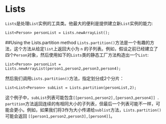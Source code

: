 # Lists
`Lists`是处理`List`实例的工具类。他最大的便利是提供建立新`List`实例的能力:
```
List<Person> personList = Lists.newArrayList();
```


##Using the Lists.partition method
`Lists.partition()`方法是一个有趣的方法，这个方法从给定`list`上返回大小为 `n` 的子列表。例如，假设之前已经建立了四个`Person`对象，然后使用如下的`Lists`类的静态工厂方法构造出一个`List`:
```
List<Person> personList =
Lists.newArrayList(person1,person2,person3,person4);
```
然后我们调用`Lists.partition()`方法，指定划分成2个分片：
```
List<List<Person>> subList = Lists.partition(personList,2);
```
这个例子中，`subList`列表可能包含`[[person1,person2],[person3,person4]] `.
`partition`方法返回连续的有相同大小的子列表，但最后一个列表可能不一样，可能会更小。例如，如果我们将3作为大小传递给`sublist`方法，`Lists.partition()` 可能会返回 `[[person1,person2,person3],[person4]]`。
